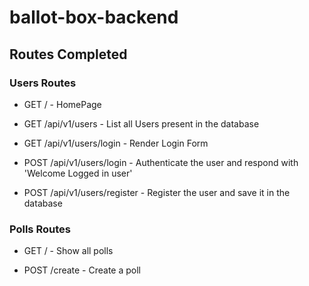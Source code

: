 # ballot-box-backend

## Routes Completed

### Users Routes

- GET / - HomePage
- GET /api/v1/users - List all Users present in the database
- GET /api/v1/users/login - Render Login Form

- POST /api/v1/users/login - Authenticate the user and respond with 'Welcome Logged in user'
- POST /api/v1/users/register - Register the user and save it in the database

### Polls Routes

- GET / - Show all polls

- POST /create - Create a poll
